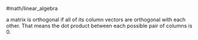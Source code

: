 #math/linear_algebra 


a matrix is orthogonal if all of its column vectors are orthogonal with each other.
That means the dot product between each possible pair of columns is 0.

